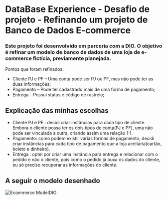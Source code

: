 # DataBase Experience - Desafio de projeto - Refinando um projeto de Banco de Dados E-commerce
### Este projeto foi desenvolvido em parceria com a DIO. O objetivo é refinar um modelo de banco de dados de uma loja de e-commerce fictícia, previamente planejada.
Pontos que foram refinados:
- Cliente PJ e PF – Uma conta pode ser PJ ou PF, mas não pode ter as duas informações;
- Pagamento – Pode ter cadastrado mais de uma forma de pagamento;
- Entrega – Possui status e código de rastreio;

## Explicação das minhas escolhas
- Cliente PJ e PF : decidi criar instâncias para cada tipo de cliente. Embora o cliente possa ter os dois tipos de conta(PJ e PF), uma não pode ser vinculada à outra, criando assim uma relação 1:1.
- Pagamento: como podem existir várias formas de pagamento, decidi criar instâncias para cada tipo de pagamento que a loja aceitaria(cartão, boleto e dinheiro).
- Entrega : optei por criar uma instância para entrega e relacionar com o pedido e não o cliente, pois como o pedido já puxa os dados do cliente, eu só preciso recuperar as informações do cliente.

## A seguir o modelo desenhado

![Ecommerce ModelDIO](https://user-images.githubusercontent.com/86742293/192140974-7088b633-4811-4a64-b746-666800239eae.png)
